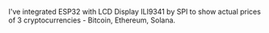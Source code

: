 I've integrated ESP32 with LCD Display ILI9341 by SPI to show actual prices of 3 cryptocurrencies - Bitcoin, Ethereum, Solana.
